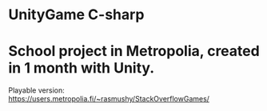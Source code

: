 # UnityGame C-sharp
# School project in Metropolia, created in 1 month with Unity.

Playable version: https://users.metropolia.fi/~rasmushy/StackOverflowGames/
